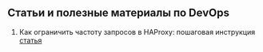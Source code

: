 ##  Статьи и полезные материалы по DevOps
1. Как ограничить частоту запросов в HAProxy: пошаговая инструкция [статья](https://habr.com/ru/company/mailru/blog/499594/)
